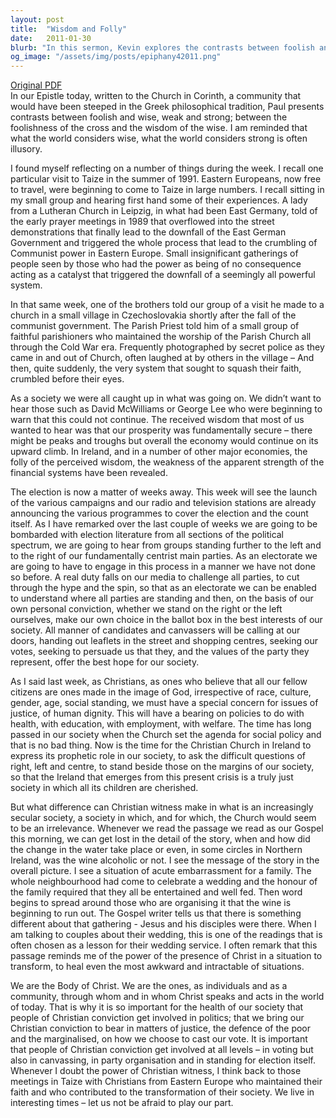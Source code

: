 ```yaml
---
layout: post
title:  "Wisdom and Folly"
date:   2011-01-30
blurb: "In this sermon, Kevin explores the contrasts between foolish and wise, weak and strong, through the lens of the Epistle to the Church in Corinth. He reflects on the power of small, seemingly insignificant actions to bring about great change, and the illusion of strength in worldly systems. He also discusses the role of Christians in society, particularly in the context of politics and social justice."
og_image: "/assets/img/posts/epiphany42011.png"
---
```

[Original PDF](/assets/pdf/epiphany42011.pdf)    
In our Epistle today, written to the Church in Corinth, a community that would have been steeped in the Greek philosophical tradition, Paul presents contrasts between foolish and wise, weak and strong; between the foolishness of the cross and the wisdom of the wise. I am reminded that what the world considers wise, what the world considers strong is often illusory. 

I found myself reflecting on a number of things during the week. I recall one particular visit to Taize in the summer of 1991. Eastern Europeans, now free to travel, were beginning to come to Taize in large numbers. I recall sitting in my small group and hearing first hand some of their experiences. A lady from a Lutheran Church in Leipzig, in what had been East Germany, told of the early prayer meetings in 1989 that overflowed into the street demonstrations that finally lead to the downfall of the East German Government and triggered the whole process that lead to the crumbling of Communist power in Eastern Europe. Small insignificant gatherings of people seen by those who had the power as being of no consequence acting as a catalyst that triggered the downfall of a seemingly all powerful system. 

In that same week, one of the brothers told our group of a visit he made to a church in a small village in Czechoslovakia shortly after the fall of the communist government. The Parish Priest told him of a small group of faithful parishioners who maintained the worship of the Parish Church all through the Cold War era. Frequently photographed by secret police as they came in and out of Church, often laughed at by others in the village – And then, quite suddenly, the very system that sought to squash their faith, crumbled before their eyes.

As a society we were all caught up in what was going on. We didn’t want to hear those such as David McWilliams or George Lee who were beginning to warn that this could not continue. The received wisdom that most of us wanted to hear was that our prosperity was fundamentally secure – there might be peaks and troughs but overall the economy would continue on its upward climb. In Ireland, and in a number of other major economies, the folly of the perceived wisdom, the weakness of the apparent strength of the financial systems have been revealed.

The election is now a matter of weeks away. This week will see the launch of the various campaigns and our radio and television stations are already announcing the various programmes to cover the election and the count itself. As I have remarked over the last couple of weeks we are going to be bombarded with election literature from all sections of the political spectrum, we are going to hear from groups standing further to the left and to the right of our fundamentally centrist main parties. As an electorate we are going to have to engage in this process in a manner we have not done so before. A real duty falls on our media to challenge all parties, to cut through the hype and the spin, so that as an electorate we can be enabled to understand where all parties are standing and then, on the basis of our own personal conviction, whether we stand on the right or the left ourselves, make our own choice in the ballot box in the best interests of our society. All manner of candidates and canvassers will be calling at our doors, handing out leaflets in the street and shopping centres, seeking our votes, seeking to persuade us that they, and the values of the party they represent, offer the best hope for our society.

As I said last week, as Christians, as ones who believe that all our fellow citizens are ones made in the image of God, irrespective of race, culture, gender, age, social standing, we must have a special concern for issues of justice, of human dignity. This will have a bearing on policies to do with health, with education, with employment, with welfare. The time has long passed in our society when the Church set the agenda for social policy and that is no bad thing. Now is the time for the Christian Church in Ireland to express its prophetic role in our society, to ask the difficult questions of right, left and centre, to stand beside those on the margins of our society, so that the Ireland that emerges from this present crisis is a truly just society in which all its children are cherished.

But what difference can Christian witness make in what is an increasingly secular society, a society in which, and for which, the Church would seem to be an irrelevance. Whenever we read the passage we read as our Gospel this morning, we can get lost in the detail of the story, when and how did the change in the water take place or even, in some circles in Northern Ireland, was the wine alcoholic or not. I see the message of the story in the overall picture. I see a situation of acute embarrassment for a family. The whole neighbourhood had come to celebrate a wedding and the honour of the family required that they all be entertained and well fed. Then word begins to spread around those who are organising it that the wine is beginning to run out. The Gospel writer tells us that there is something different about that gathering - Jesus and his disciples were there. When I am talking to couples about their wedding, this is one of the readings that is often chosen as a lesson for their wedding service. I often remark that this passage reminds me of the power of the presence of Christ in a situation to transform, to heal even the most awkward and intractable of situations.

We are the Body of Christ. We are the ones, as individuals and as a community, through whom and in whom Christ speaks and acts in the world of today. That is why it is so important for the health of our society that people of Christian conviction get involved in politics; that we bring our Christian conviction to bear in matters of justice, the defence of the poor and the marginalised, on how we choose to cast our vote. It is important that people of Christian conviction get involved at all levels – in voting but also in canvassing, in party organisation and in standing for election itself. Whenever I doubt the power of Christian witness, I think back to those meetings in Taize with Christians from Eastern Europe who maintained their faith and who contributed to the transformation of their society. We live in interesting times – let us not be afraid to play our part.

